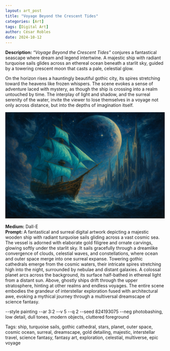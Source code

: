 ```yaml
---
layout: art_post
title: "Voyage Beyond the Crescent Tides"
categories: [Art]
tags: [Digital Art]
author: César Robles
date: 2024-10-12
---
```

**Description:** *“Voyage Beyond the Crescent Tides”* conjures a fantastical seascape where dream and legend intertwine. A majestic ship with radiant turquoise sails glides across an ethereal ocean beneath a starlit sky, guided by a towering crescent moon that casts a pale, celestial glow.

On the horizon rises a hauntingly beautiful gothic city, its spires stretching toward the heavens like frozen whispers. The scene evokes a sense of adventure laced with mystery, as though the ship is crossing into a realm untouched by time. The interplay of light and shadow, and the surreal serenity of the water, invite the viewer to lose themselves in a voyage not only across distance, but into the depths of imagination itself.

![Voyage Beyond the Crescent Tides](/imag/digital_art/voyage_beyond_the_crescent_tides.png)

**Medium:** Dall-E\
**Prompt:** A fantastical and surreal digital artwork depicting a majestic wooden ship with radiant turquoise sails gliding across a vast cosmic sea. The vessel is adorned with elaborate gold filigree and ornate carvings, glowing softly under the starlit sky. It sails gracefully through a dreamlike convergence of clouds, celestial waves, and constellations, where ocean and outer space merge into one surreal expanse. Towering gothic cathedrals emerge from the cosmic waters, their intricate spires stretching high into the night, surrounded by nebulae and distant galaxies. A colossal planet arcs across the background, its surface half-bathed in ethereal light from a distant sun. Above, ghostly ships drift through the upper stratosphere, hinting at other realms and endless voyages. The entire scene embodies the grandeur of interstellar exploration fused with architectural awe, evoking a mythical journey through a multiversal dreamscape of science fantasy.

--style painting --ar 3:2 --v 5 --q 2 --seed 824193075 --neg photobashing, low detail, dull tones, modern objects, cluttered foreground

Tags: ship, turquoise sails, gothic cathedral, stars, planet, outer space, cosmic ocean, surreal, dreamscape, gold detailing, majestic, interstellar travel, science fantasy, fantasy art, exploration, celestial, multiverse, epic voyage